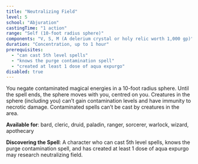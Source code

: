 ```yaml
---
title: "Neutralizing Field"
level: 5
school: "Abjuration"
castingTime: "1 action"
range: "Self (10-foot radius sphere)"
components: "V, S, M (A delerium crystal or holy relic worth 1,000 gp)"
duration: "Concentration, up to 1 hour"
prerequisites:
  - "can cast 5th level spells"
  - "knows the purge contamination spell"
  - "created at least 1 dose of aqua expurgo"
disabled: true
---
```


You negate contaminated magical energies in a 10-foot radius sphere. Until the spell ends, the sphere moves with you, centred on you. Creatures in the sphere (including you) can’t gain contamination levels and have immunity to necrotic damage. Contaminated spells can’t be cast by creatures in the area.

**Available for**: bard, cleric, druid, paladin, ranger, sorcerer, warlock, wizard, apothecary

**Discovering the Spell**: A character who can cast 5th level spells, knows the purge contamination spell, and has created at least 1 dose of aqua expurgo may research neutralizing field.
